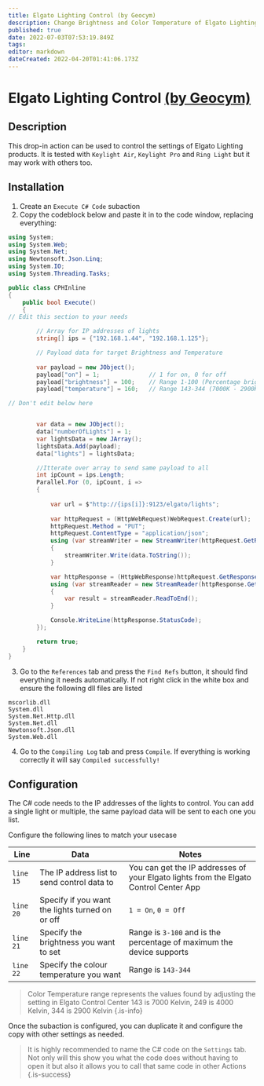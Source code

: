 ```yaml
---
title: Elgato Lighting Control (by Geocym)
description: Change Brightness and Color Temperature of Elgato Lighting.
published: true
date: 2022-07-03T07:53:19.849Z
tags: 
editor: markdown
dateCreated: 2022-04-20T01:41:06.173Z
---
```


# Elgato Lighting Control [(by Geocym)](https://www.twitch.tv/geocym)

## Description

This drop-in action can be used to control the settings of Elgato Lighting products.
It is tested with `Keylight Air`, `Keylight Pro` and `Ring Light` but it may work with others too.

## Installation

1. Create an `Execute C# Code` subaction 
2. Copy the codeblock below and paste it in to the code window, replacing everything:


```cs
using System;
using System.Web;
using System.Net;
using Newtonsoft.Json.Linq;
using System.IO;
using System.Threading.Tasks;

public class CPHInline
{
    public bool Execute()
    {
// Edit this section to your needs

        // Array for IP addresses of lights
        string[] ips = {"192.168.1.44", "192.168.1.125"};

		// Payload data for target Brightness and Temperature
		
        var payload = new JObject();
        payload["on"] = 1;				// 1 for on, 0 for off
        payload["brightness"] = 100;  	// Range 1-100 (Percentage brightness)
        payload["temperature"] = 160; 	// Range 143-344 (7000K - 2900K)

// Don't edit below here


        var data = new JObject();
        data["numberOfLights"] = 1;
        var lightsData = new JArray();
        lightsData.Add(payload);
        data["lights"] = lightsData;

		//Itterate over array to send same payload to all
		int ipCount = ips.Length;
        Parallel.For (0, ipCount, i =>
        {
            
            var url = $"http://{ips[i]}:9123/elgato/lights";
            
            var httpRequest = (HttpWebRequest)WebRequest.Create(url);
            httpRequest.Method = "PUT";
            httpRequest.ContentType = "application/json";
            using (var streamWriter = new StreamWriter(httpRequest.GetRequestStream()))
            {
                streamWriter.Write(data.ToString());
            }

            var httpResponse = (HttpWebResponse)httpRequest.GetResponse();
            using (var streamReader = new StreamReader(httpResponse.GetResponseStream()))
            {
                var result = streamReader.ReadToEnd();
            }

            Console.WriteLine(httpResponse.StatusCode);
        });

        return true;
    }
}
```


3. Go to the `References` tab and press the `Find Refs` button, it should find everything it needs automatically. If not right click in the white box and ensure the following dll files are listed
```
mscorlib.dll
System.dll
System.Net.Http.dll
System.Net.dll
Newtonsoft.Json.dll
System.Web.dll
```

4. Go to the `Compiling Log` tab and press `Compile`. If everything is working correctly it will say `Compiled successfully!`




## Configuration


The C# code needs to the IP addresses of the lights to control. You can add a single light or multiple, the same payload data will be sent to each one you list.

Configure the following lines to match your usecase


Line | Data | Notes
---|---|---
`line 15` | The IP address list to send control data to | You can get the IP addresses of your Elgato lights from the Elgato Control Center App
`line 20` | Specify if you want the lights turned on or off | `1 = On`, `0 = Off`
`line 21` | Specify the brightness you want to set | Range is `3-100` and is the percentage of maximum the device supports
`line 22` | Specify the colour temperature you want | Range is `143-344`


> Color Temperature range represents the values found by adjusting the setting in Elgato Control Center
143 is 7000 Kelvin,
249 is 4000 Kelvin,
344 is 2900 Kelvin
{.is-info}

Once the subaction is configured, you can duplicate it and configure the copy with other settings as needed.

> It is highly recommended to name the C# code on the `Settings` tab. Not only will this show you what the code does without having to open it but also it allows you to call that same code in other Actions 
{.is-success}

